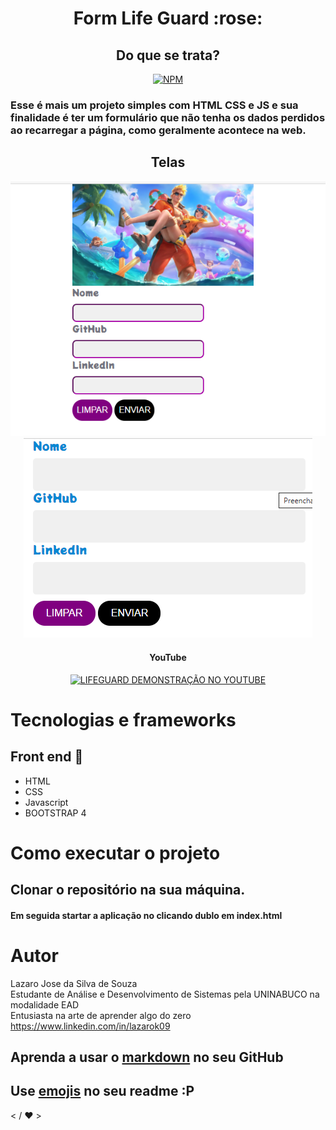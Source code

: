 
<h1 align=center>Form Life Guard :rose:</h1>
<h2 align=center>
 Do que se trata? 
</h2>

<span align=center>

[![NPM](https://img.shields.io/npm/l/react?color=red&style=plastic)](https://github.com/lazarok09/Form-LifeGuard/blob/main/LICENSE?)

</span>

<p>
 <h3>Esse é mais um projeto simples com HTML CSS e JS e sua finalidade é ter um formulário que não tenha os dados perdidos ao recarregar a página, como geralmente acontece na web.</h3>
</p>

<h2 align=center>Telas</h2>
<p align="center">
    <img alt="imagem da tela em displays grandes como computadores e laptops" title="no desktop" src="assets/desktop.png">
    <img alt="imagem das tela no dispositivo móvel" title="no mobile" src="assets/onmobile.png">
</p>

<h4 align=center>YouTube</h4>

<span align=center>
 
[![LIFEGUARD DEMONSTRAÇÃO NO YOUTUBE](https://img.youtube.com/vi/NCf6EC9SiEQ/0.jpg)](https://www.youtube.com/watch?v=NCf6EC9SiEQ)

</span>
 
# Tecnologias e frameworks
## Front end :memo:
- HTML
- CSS
- Javascript
- BOOTSTRAP 4

# Como executar o projeto
## Clonar o repositório na sua máquina. 
#### Em seguida startar a aplicação no clicando dublo em index.html 
# Autor
Lazaro Jose da Silva de Souza <br>
Estudante de Análise e Desenvolvimento de Sistemas pela UNINABUCO na modalidade EAD<br>
Entusiasta na arte de aprender algo do zero<br>
https://www.linkedin.com/in/lazarok09
## Aprenda a usar o [markdown](https://docs.pipz.com/central-de-ajuda/learning-center/guia-basico-de-markdown#open) no seu GitHub
## Use [emojis](https://github.com/ikatyang/emoji-cheat-sheet) no seu readme :P

< / :heart: >
